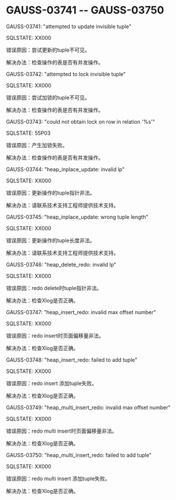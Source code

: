 # GAUSS-03741 -- GAUSS-03750

GAUSS-03741: "attempted to update invisible tuple"

SQLSTATE: XX000

错误原因：尝试更新的tuple不可见。

解决办法：检查操作的表是否有并发操作。

GAUSS-03742: "attempted to lock invisible tuple"

SQLSTATE: XX000

错误原因：尝试加锁的tuple不可见。

解决办法：检查操作的表是否有并发操作。

GAUSS-03743: "could not obtain lock on row in relation '%s'"

SQLSTATE: 55P03

错误原因：产生加锁失败。

解决办法：检查操作的表是否有并发操作。

GAUSS-03744: "heap\_inplace\_update: invalid lp"

SQLSTATE: XX000

错误原因：更新操作的tuple指针非法。

解决办法：请联系技术支持工程师提供技术支持。

GAUSS-03745: "heap\_inplace\_update: wrong tuple length"

SQLSTATE: XX000

错误原因：更新操作的tuple长度非法。

解决办法：请联系技术支持工程师提供技术支持。

GAUSS-03746: "heap\_delete\_redo: invalid lp"

SQLSTATE: XX000

错误原因：redo delete时tuple指针非法。

解决办法：检查Xlog是否正确。

GAUSS-03747: "heap\_insert\_redo: invalid max offset number"

SQLSTATE: XX000

错误原因：redo insert时页面偏移量非法。

解决办法：检查Xlog是否正确。

GAUSS-03748: "heap\_insert\_redo: failed to add tuple"

SQLSTATE: XX000

错误原因：redo insert 添加tuple失败。

解决办法：检查Xlog是否正确。

GAUSS-03749: "heap\_multi\_insert\_redo: invalid max offset number"

SQLSTATE: XX000

错误原因：redo multi insert时页面偏移量非法。

解决办法：检查Xlog是否正确。

GAUSS-03750: "heap\_multi\_insert\_redo: failed to add tuple"

SQLSTATE: XX000

错误原因：redo multi insert 添加tuple失败。

解决办法：检查Xlog是否正确。
